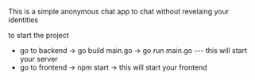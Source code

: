This is a simple anonymous chat app to chat without revelaing your identities

to start the project 
- go to backend -> go build main.go -> go run main.go --- this will start your server
- go to frontend -> npm start -> this will start your frontend
